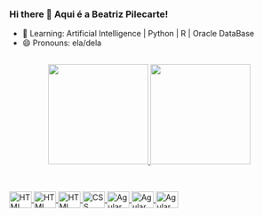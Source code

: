 ### Hi there 👋 Aqui é a Beatriz Pilecarte!


- 🌱 Learning: Artificial Intelligence | Python | R | Oracle DataBase 
- 😄 Pronouns: ela/dela

## 

<div align="center">
  <a href="https://github.com/">
  <img height="180em" src="https://github-readme-stats.vercel.app/api?username=BPilecarte&show_icons=true&theme=onedark&include_all_commits=true&count_private=true"/>
  <img height="180em" src="https://github-readme-stats.vercel.app/api/top-langs/?username=BPilecarte&layout=compact&langs_count=7&theme=onedark"/>
</div>
    
##

<div style="display: inline_block"><br>
  <img align="center" alt="HTML" height="30" width="40"
    src="https://cdn.jsdelivr.net/gh/devicons/devicon@latest/icons/python/python-original.svg" />  
  <img align="center" alt="HTML" height="30" width="40"
    src="https://cdn.jsdelivr.net/gh/devicons/devicon@latest/icons/rstudio/rstudio-original.svg" />       
  <img align="center" alt="HTML" height="30" width="40" 
    src="https://cdn.jsdelivr.net/gh/devicons/devicon/icons/html5/html5-plain.svg">
  <img align="center" alt="CSS" height="30" width="40"
    src="https://cdn.jsdelivr.net/gh/devicons/devicon/icons/css3/css3-plain.svg">
  <img align="center" alt="Agular" height="30" width="40"
    src="https://cdn.jsdelivr.net/gh/devicons/devicon/icons/angularjs/angularjs-plain.svg">
  <img align="center" alt="Agular" height="30" width="40"
    src="https://cdn.jsdelivr.net/gh/devicons/devicon/icons/csharp/csharp-original.svg" />
  <img align="center" alt="Agular" height="30" width="40"
    src="https://cdn.jsdelivr.net/gh/devicons/devicon/icons/figma/figma-original.svg" />
          
          

</div>
